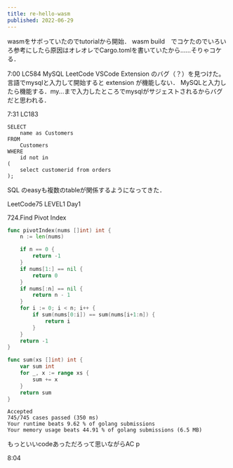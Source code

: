 ```yaml
---
title: re-hello-wasm
published: 2022-06-29
---
```



wasmをサボっていたのでtutorialから開始．
wasm build　でコケたのでいろいろ参考にしたら原因はオレオレでCargo.tomlを書いていたから……そりゃコケる．


7:00
LC584 MySQL
LeetCode VSCode Extension のバグ（？）を見つけた。言語でmysqlと入力して開始すると extension が機能しない．
MySQLと入力したら機能する．my...まで入力したところでmysqlがサジェストされるからバグだと思われる．

7:31
LC183
```MySQL
SELECT
    name as Customers
FROM
    Customers
WHERE 
    id not in
(
    select customerid from orders
);
```
SQL のeasyも複数のtableが関係するようになってきた．

LeetCode75 LEVEL1 Day1 

724.Find Pivot Index

```Go
func pivotIndex(nums []int) int {
	n := len(nums)

	if n == 0 {
		return -1
	}
	if nums[1:] == nil {
		return 0
	}
	if nums[:n] == nil {
		return n - 1
	}
	for i := 0; i < n; i++ {
		if sum(nums[0:i]) == sum(nums[i+1:n]) {
			return i
		}
	}
	return -1
}

func sum(xs []int) int {
	var sum int
	for _, x := range xs {
		sum += x
	}
	return sum
}
```

```
Accepted
745/745 cases passed (350 ms)
Your runtime beats 9.62 % of golang submissions
Your memory usage beats 44.91 % of golang submissions (6.5 MB)
```
もっといいcodeあっただろって思いながらAC
p

8:04

